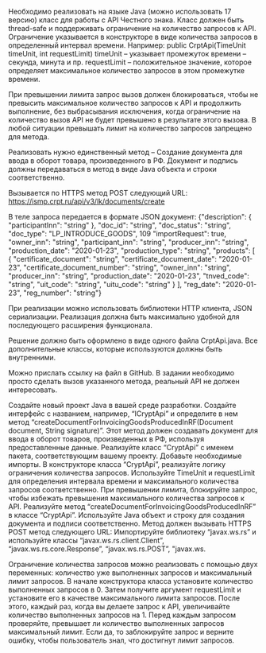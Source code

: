 Необходимо реализовать на языке Java (можно использовать 17 версию) класс для работы с API Честного знака. Класс должен быть thread-safe и поддерживать ограничение на количество запросов к API. Ограничение указывается в конструкторе в виде количества запросов в определенный интервал времени. Например:
public CrptApi(TimeUnit timeUnit, int requestLimit)
timeUnit – указывает промежуток времени – секунда, минута и пр.
requestLimit – положительное значение, которое определяет максимальное количество запросов в этом промежутке времени.

При превышении лимита запрос вызов должен блокироваться, чтобы не превысить максимальное количество запросов к API и продолжить выполнение, без выбрасывания исключения, когда ограничение на количество вызов API не будет превышено в результате этого вызова. В любой ситуации превышать лимит на количество запросов запрещено для метода.

Реализовать нужно единственный метод – Создание документа для ввода в оборот товара, произведенного в РФ. Документ и подпись должны передаваться в метод в виде Java объекта и строки соответственно.

Вызывается по HTTPS метод POST следующий URL:
https://ismp.crpt.ru/api/v3/lk/documents/create

В теле запроса передается в формате JSON документ: {"description": { "participantInn": "string" }, "doc_id": "string", "doc_status": "string", "doc_type": "LP_INTRODUCE_GOODS", 109 "importRequest": true, "owner_inn": "string", "participant_inn": "string", "producer_inn": "string", "production_date": "2020-01-23", "production_type": "string", "products": [ { "certificate_document": "string", "certificate_document_date": "2020-01-23", "certificate_document_number": "string", "owner_inn": "string", "producer_inn": "string", "production_date": "2020-01-23", "tnved_code": "string", "uit_code": "string", "uitu_code": "string" } ], "reg_date": "2020-01-23", "reg_number": "string"}

При реализации можно использовать библиотеки HTTP клиента, JSON сериализации. Реализация должна быть максимально удобной для последующего расширения функционала.

Решение должно быть оформлено в виде одного файла CrptApi.java. Все дополнительные классы, которые используются должны быть внутренними.

Можно прислать ссылку на файл в GitHub.
В задании необходимо просто сделать вызов указанного метода, реальный API не должен интересовать. 


Создайте новый проект Java в вашей среде разработки.
Создайте интерфейс с названием, например, “ICryptApi” и определите в нем метод “createDocumentForInvoicingGoodsProducedInRF(Document document, String signature)”. Этот метод должен создавать документ для ввода в оборот товаров, произведенных в РФ, используя предоставленные данные.
Реализуйте класс “CryptApi” с именем пакета, соответствующим вашему проекту. Добавьте необходимые импорты.
В конструкторе класса “CryptApi”, реализуйте логику ограничения количества запросов. Используйте TimeUnit и requestLimit для определения интервала времени и максимального количества запросов соответственно. При превышении лимита, блокируйте запрос, чтобы избежать превышения максимального количества запросов к API.
Реализуйте метод “createDocumentForInvoicingGoodsProducedInRF” в классе “CryptApi”. Используйте Java объект и строку для создания документа и подписи соответственно. Метод должен вызывать HTTPS POST метод следующего URL:
Импортируйте библиотеку “javax.ws.rs” и используйте классы “javax.ws.rs.client.Client”, “javax.ws.rs.core.Response”, “javax.ws.rs.POST”, "javax.ws.

Ограничение количества запросов можно реализовать с помощью двух переменных: количество уже выполненных запросов и максимальный лимит запросов.
В начале конструктора класса установите количество выполненных запросов в 0. Затем получите аргумент requestLimit и установите его в качестве максимального лимита запросов.
После этого, каждый раз, когда вы делаете запрос к API, увеличивайте количество выполненных запросов на 1.
Перед каждым запросом проверяйте, превышает ли количество выполненных запросов максимальный лимит. Если да, то заблокируйте запрос и верните ошибку, чтобы пользователь знал, что достигнут лимит запросов.

